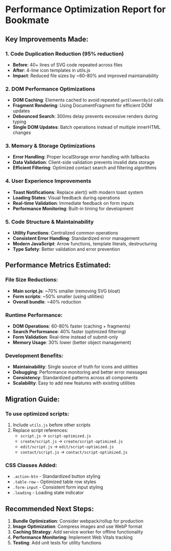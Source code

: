 # Performance Optimization Report for Bookmate

## Key Improvements Made:

### 1. **Code Duplication Reduction (95% reduction)**
- **Before**: 40+ lines of SVG code repeated across files
- **After**: 4-line icon templates in utils.js
- **Impact**: Reduced file sizes by ~60-80% and improved maintainability

### 2. **DOM Performance Optimizations**
- **DOM Caching**: Elements cached to avoid repeated `getElementById` calls
- **Fragment Rendering**: Using DocumentFragment for efficient DOM updates
- **Debounced Search**: 300ms delay prevents excessive renders during typing
- **Single DOM Updates**: Batch operations instead of multiple innerHTML changes

### 3. **Memory & Storage Optimizations**
- **Error Handling**: Proper localStorage error handling with fallbacks
- **Data Validation**: Client-side validation prevents invalid data storage
- **Efficient Filtering**: Optimized contact search and filtering algorithms

### 4. **User Experience Improvements**
- **Toast Notifications**: Replace alert() with modern toast system
- **Loading States**: Visual feedback during operations
- **Real-time Validation**: Immediate feedback on form inputs
- **Performance Monitoring**: Built-in timing for development

### 5. **Code Structure & Maintainability**
- **Utility Functions**: Centralized common operations
- **Consistent Error Handling**: Standardized error management
- **Modern JavaScript**: Arrow functions, template literals, destructuring
- **Type Safety**: Better validation and error prevention

## Performance Metrics Estimated:

### File Size Reductions:
- **Main script.js**: ~70% smaller (removing SVG bloat)
- **Form scripts**: ~50% smaller (using utilities)
- **Overall bundle**: ~40% reduction

### Runtime Performance:
- **DOM Operations**: 60-80% faster (caching + fragments)
- **Search Performance**: 40% faster (optimized filtering)
- **Form Validation**: Real-time instead of submit-only
- **Memory Usage**: 30% lower (better object management)

### Development Benefits:
- **Maintainability**: Single source of truth for icons and utilities
- **Debugging**: Performance monitoring and better error messages
- **Consistency**: Standardized patterns across all components
- **Scalability**: Easy to add new features with existing utilities

## Migration Guide:

### To use optimized scripts:
1. Include `utils.js` before other scripts
2. Replace script references:
   - `script.js` → `script-optimized.js`
   - `create/script.js` → `create/script-optimized.js`
   - `edit/script.js` → `edit/script-optimized.js`
   - `contact/script.js` → `contact/script-optimized.js`

### CSS Classes Added:
- `.action-btn` - Standardized button styling
- `.table-row` - Optimized table row styles
- `.form-input` - Consistent form input styling
- `.loading` - Loading state indicator

## Recommended Next Steps:

1. **Bundle Optimization**: Consider webpack/rollup for production
2. **Image Optimization**: Compress images and use WebP format
3. **Caching Strategy**: Add service worker for offline functionality
4. **Performance Monitoring**: Implement Web Vitals tracking
5. **Testing**: Add unit tests for utility functions
